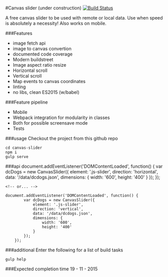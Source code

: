 #Canvas slider (under construction) [![Build Status](https://travis-ci.org/code0wl/canvas-slider.svg)](https://travis-ci.org/code0wl/canvas-slider)

A free canvas slider to be used with remote or local data.
Use when speed is absolutely a necessity! Also works on mobile.

###Features
- image fetch api
- image to canvas convertion
- documented code coverage
- Modern buildstreet
- Image aspect ratio resize
- Horizontal scroll
- Vertical scroll
- Map events to canvas coordinates
- linting
- no libs, clean ES2015 (w/babel)

###Feature pipeline
- Mobile
- Webpack integration for modularity in classes 
- Both for possible screensave mode
- Tests

###usage
Checkout the project from this github repo
    
    cd canvas-slider
    npm i 
    gulp serve
    
    

###api
    document.addEventListener('DOMContentLoaded', function() {
        var dcDogs = new CanvasSlider({
            element: '.js-slider',
            direction: 'horizontal',
            data: '/data/dcdogs.json',
            dimensions: {
                width: '600',
                height: '400'
            }
        });
    });
    
    <!-- or... -->
    
    document.addEventListener('DOMContentLoaded', function() {
            var dcDogs = new CanvasSlider({
                element: '.js-slider',
                direction: 'vertical',
                data: '/data/dcdogs.json',
                dimensions: {
                    width: '600',
                    height: '400'
                }
            });
        });
    
    
###additional
Enter the following for a list of build tasks
    
    gulp help
    

###Expected completion time
19 - 11 - 2015